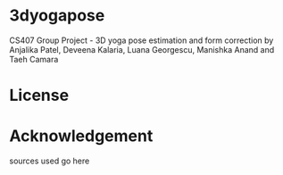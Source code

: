 # 3dyogapose
CS407 Group Project - 3D yoga pose estimation and form correction by Anjalika Patel, Deveena Kalaria, Luana Georgescu, Manishka Anand and Taeh Camara

# License

# Acknowledgement 
sources used go here
